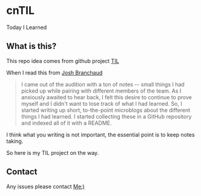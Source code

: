 # cnTIL

Today I Learned

## What is this?

This repo idea comes from github project [TIL](https://github.com/topics/today-i-learned)

When I read this from [Josh Branchaud](https://github.com/jbranchaud)

>I came out of the audition with a ton of notes -- small things I had picked up while pairing with different members of the team. As I anxiously awaited to hear back, I felt this desire to continue to prove myself and I didn't want to lose track of what I had learned. So, I started writing up short, to-the-point microblogs about the different things I had learned. I started collecting these in a GitHub repository and indexed all of it with a README.

I think what you writing is not important, the essential point is to keep notes taking.

So here is my TIL project on the way.

## Contact

Any issues please contact [Me:)](mailto:admin@lovelacelee.com)
